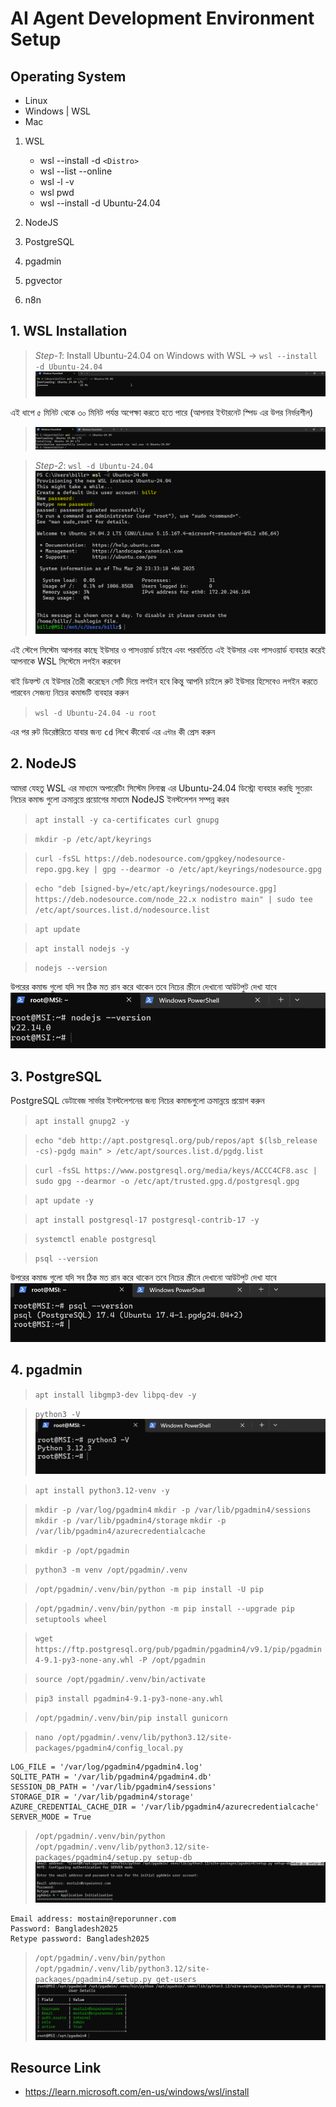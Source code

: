# AI Agent Development Environment Setup

## Operating System
* Linux
* Windows | WSL
* Mac

1. WSL
    * wsl --install -d `<Distro>`
    * wsl --list --online
    * wsl -l -v
    * wsl pwd
    * wsl --install -d Ubuntu-24.04

2. NodeJS
3. PostgreSQL
4. pgadmin
5. pgvector
6. n8n

## 1. WSL Installation

> *Step-1*: Install Ubuntu-24.04 on Windows with WSL -> `wsl --install -d Ubuntu-24.04`
![Step-1](./screens/step_1.png)

এই ধাপে ৫ মিনিট থেকে ৩০ মিনিট পর্যন্ত অপেক্ষা করতে হতে পারে (আপনার ইন্টারনেট স্পিড এর উপর নির্ভরশীল)
> ![Step-1.2](./screens/step_1_2.png)

> *Step-2*: `wsl -d Ubuntu-24.04`
![Step-2](./screens/step_2_0.png)

এই স্টেপে সিস্টেম আপনার কাছে ইউসার ও পাসওয়ার্ড চাইবে এবং পরবর্তিতে এই ইউসার এবং পাসওয়ার্ড ব্যবহার করেই আপনাকে WSL সিস্টেমে লগইন করবেন

বাই ডিফল্ট যে ইউসার তৈরী করেছেন সেটি দিয়ে লগইন হবে কিন্তু আপনি চাইলে রুট ইউসার হিসেবেও লগইন করতে পারবেন সেজন্য নিচের কমান্ডটি ব্যবহার করুন

> `wsl -d Ubuntu-24.04 -u root`

এর পর রুট ডিরেক্টরিতে যাবার জন্য `cd` লিখে কীবোর্ড এর `এন্টার` কী প্রেস করুন

## 2. NodeJS
আমরা যেহতু WSL এর মাধ্যমে অপারেটিং সিস্টেম লিনাক্স এর Ubuntu-24.04 ডিস্ট্রো ব্যবহার করছি সুতরাং নিচের কমান্ড গুলো ক্রমান্নয়ে প্রয়োগের মাধ্যমে NodeJS ইনস্টলেশন সম্পন্ন করব

> `apt install -y ca-certificates curl gnupg`

> `mkdir -p /etc/apt/keyrings`

> `curl -fsSL https://deb.nodesource.com/gpgkey/nodesource-repo.gpg.key | gpg --dearmor -o /etc/apt/keyrings/nodesource.gpg`

> `echo "deb [signed-by=/etc/apt/keyrings/nodesource.gpg] https://deb.nodesource.com/node_22.x nodistro main" | sudo tee /etc/apt/sources.list.d/nodesource.list`

> `apt update`

> `apt install nodejs -y`

> `nodejs --version`

উপরের কমান্ড গুলো যদি সব ঠিক মত রান করে থাকেন তবে নিচের স্ক্রীনে দেখানো আউটপুট দেখা যাবে
![Step-2](./screens/nodejs.png)


## 3. PostgreSQL
PostgreSQL ডেটাবেজ সার্ভার ইনস্টলেশনের জন্য নিচের কমান্ডগুলো ক্রমান্নয়ে প্রয়োগ করুন

> `apt install gnupg2 -y`

> `echo "deb http://apt.postgresql.org/pub/repos/apt $(lsb_release -cs)-pgdg main" > /etc/apt/sources.list.d/pgdg.list`

> `curl -fsSL https://www.postgresql.org/media/keys/ACCC4CF8.asc | sudo gpg --dearmor -o /etc/apt/trusted.gpg.d/postgresql.gpg`

> `apt update -y`

> `apt install postgresql-17 postgresql-contrib-17 -y`

> `systemctl enable postgresql`

> `psql --version`

উপরের কমান্ড গুলো যদি সব ঠিক মত রান করে থাকেন তবে নিচের স্ক্রীনে দেখানো আউটপুট দেখা যাবে
![postgresql](./screens/postgresql.png)


## 4. pgadmin
> `apt install libgmp3-dev libpq-dev -y`

> `python3 -V`
> ![python](./screens/python3.png)

> `apt install python3.12-venv -y`

> `mkdir -p /var/log/pgadmin4`
> `mkdir -p /var/lib/pgadmin4/sessions`
> `mkdir -p /var/lib/pgadmin4/storage`
> `mkdir -p /var/lib/pgadmin4/azurecredentialcache`

> `mkdir -p /opt/pgadmin`

> `python3 -m venv /opt/pgadmin/.venv`

> `/opt/pgadmin/.venv/bin/python -m pip install -U pip`

> `/opt/pgadmin/.venv/bin/python -m pip install --upgrade pip setuptools wheel`

> `wget https://ftp.postgresql.org/pub/pgadmin/pgadmin4/v9.1/pip/pgadmin4-9.1-py3-none-any.whl -P /opt/pgadmin`

> `source /opt/pgadmin/.venv/bin/activate`

> `pip3 install pgadmin4-9.1-py3-none-any.whl`


> `/opt/pgadmin/.venv/bin/pip install gunicorn`


> `nano /opt/pgadmin/.venv/lib/python3.12/site-packages/pgadmin4/config_local.py`

```
LOG_FILE = '/var/log/pgadmin4/pgadmin4.log'
SQLITE_PATH = '/var/lib/pgadmin4/pgadmin4.db'
SESSION_DB_PATH = '/var/lib/pgadmin4/sessions'
STORAGE_DIR = '/var/lib/pgadmin4/storage'
AZURE_CREDENTIAL_CACHE_DIR = '/var/lib/pgadmin4/azurecredentialcache'
SERVER_MODE = True
```


> `/opt/pgadmin/.venv/bin/python /opt/pgadmin/.venv/lib/python3.12/site-packages/pgadmin4/setup.py setup-db`
> ![setup-db](./screens/setup-db.png)
```
Email address: mostain@reporunner.com
Password: Bangladesh2025
Retype password: Bangladesh2025
```

> `/opt/pgadmin/.venv/bin/python /opt/pgadmin/.venv/lib/python3.12/site-packages/pgadmin4/setup.py get-users`
> ![user-list](./screens/user-list.png)

## Resource Link
* https://learn.microsoft.com/en-us/windows/wsl/install